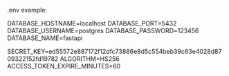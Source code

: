 .env example:  

DATABASE_HOSTNAME=localhost
DATABASE_PORT=5432
DATABASE_USERNAME=postgres
DATABASE_PASSWORD=123456
DATABASE_NAME=fastapi

SECRET_KEY=ed55572e887172f12dfc73886e8d5c554beb39c63e4028d8709322152fd19782
ALGORITHM=HS256
ACCESS_TOKEN_EXPIRE_MINUTES=60

